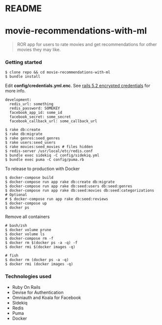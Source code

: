 # README
movie-recommendations-with-ml
====

> ROR app for users to rate movies and get recommendations for other movies they may like.

### Getting started

```
$ clone repo && cd movie-recommendations-with-ml
$ bundle install
```

Edit **config/credentials.yml.enc**. See [rails 5.2 encrypted credentials](https://gorails.com/episodes/rails-5-2-encrypted-credentials) for more info.

```
development:
  redis_url: something
  redis_password: SOMEKEY
  facebook_app_id: some_id
  facebook_secret: some_secret
  facebook_callback_url: some_callback_url
```

```
$ rake db:create
$ rake db:migrate
$ rake genres:seed_genres
$ rake users:seed_users
$ rake movies:seed_movies # files hidden
$ redis-server /usr/local/etc/redis.conf
$ bundle exec sidekiq -C config/sidekiq.yml
$ bundle exec puma -C config/puma.rb
```

To release to production with Docker
```
$ docker-compose build
$ docker-compose run app rake db:create db:migrate
$ docker-compose run app rake db:seed:users db:seed:genres
$ docker-compose run app rake db:seed:movies db:seed:categorizations
# Optional
# $ docker-compose run app rake db:seed:reviews
$ docker-compose up
$ docker ps
```

Remove all containers
```
# bash/zsh
$ docker volume prune
$ docker volume ls
$ docker-compose rm -f
$ docker rm $(docker ps -a -q) -f
$ docker rmi $(docker images -q)

# fish
$ docker rm (docker ps -a -q)
$ docker rmi (docker images -q)
```

### Technologies used

- Ruby On Rails
- Devise for Authentication
- Omniauth and Koala for Facebook
- Sidekiq
- Redis
- Puma
- Docker

